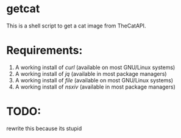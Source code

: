 # getcat
This is a shell script to get a cat image from TheCatAPI.

# Requirements:

1. A working install of *curl* (available on most GNU/Linux systems)
2. A working install of *jq* (available in most package managers)
3. A working install of *file* (available on most GNU/Linux systems)
4. A working install of *nsxiv* (available in most package managers)

# TODO:
rewrite this because its stupid
